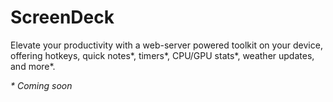 # ScreenDeck

Elevate your productivity with a web-server powered toolkit on your device, offering hotkeys, quick notes*, timers*, CPU/GPU stats*, weather updates, and more*.

*\* Coming soon*
